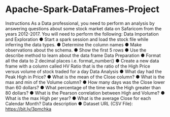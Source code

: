 # Apache-Spark-DataFrames-Project
Instructions As a Data professional, you need to perform an analysis by answering questions about some stock market data on Safaricom from the years 2012-2017. You will need to perform the following: Data Importation and Exploration ● Start a spark session and load the stock file while inferring the data types. ● Determine the column names ● Make observations about the schema. ● Show the first 5 rows ● Use the describe method to learn about the data frame Data Preparation ● Format all the data to 2 decimal places i.e. format_number() ● Create a new data frame with a column called HV Ratio that is the ratio of the High Price versus volume of stock traded for a day Data Analysis ● What day had the Peak High in Price? ● What is the mean of the Close column? ● What is the max and min of the Volume column? ● How many days was the Close lower than 60 dollars? ● What percentage of the time was the High greater than 80 dollars? ● What is the Pearson correlation between High and Volume? ● What is the max High per year? ● What is the average Close for each Calendar Month? Data description ● Dataset URL (CSV File): https://bit.ly/3pmchka
